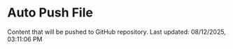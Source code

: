 # Auto Push File

Content that will be pushed to GitHub repository.
Last updated: 08/12/2025, 03:11:06 PM
